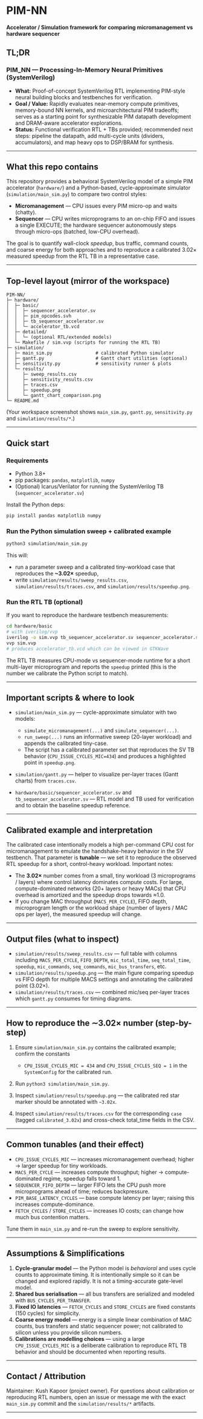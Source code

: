 # PIM-NN

**Accelerator / Simulation framework for comparing micromanagement vs hardware sequencer**

## TL;DR
### PIM_NN — Processing-In-Memory Neural Primitives (SystemVerilog)
- **What:** Proof-of-concept SystemVerilog RTL implementing PIM-style neural building blocks and testbenches for verification.
- **Goal / Value:** Rapidly evaluates near-memory compute primitives, memory-bound NN kernels, and microarchitectural PIM tradeoffs; serves as a starting point for synthesizable PIM datapath development and DRAM-aware accelerator explorations.
- **Status:** Functional verification RTL + TBs provided; recommended next steps: pipeline the datapath, add multi-cycle units (dividers, accumulators), and map heavy ops to DSP/BRAM for synthesis.
---

## What this repo contains

This repository provides a behavioral SystemVerilog model of a simple PIM accelerator (`hardware/`)
and a Python-based, cycle-approximate simulator (`simulation/main_sim.py`) to compare two control
styles:

* **Micromanagement** — CPU issues every PIM micro-op and waits (chatty).
* **Sequencer** — CPU writes microprograms to an on-chip FIFO and issues a single EXECUTE; the
  hardware sequencer autonomously steps through micro-ops (batched, low-CPU overhead).

The goal is to quantify wall-clock *speedup*, bus traffic, command counts, and coarse energy
for both approaches and to reproduce a calibrated 3.02× measured speedup from the RTL TB in a
representative case.

---

## Top-level layout (mirror of the workspace)

```
PIM-NN/
├─ hardware/
│  ├─ basic/
│  │  ├─ sequencer_accelerator.sv
│  │  ├─ pim_opcodes.svh
│  │  ├─ tb_sequencer_accelerator.sv
│  │  └─ accelerator_tb.vcd
│  ├─ detailed/
│  │  └─ (optional RTL/extended models)
│  └─ Makefile / sim.vvp (scripts for running the RTL TB)
├─ simulation/
│  ├─ main_sim.py                # calibrated Python simulator
│  ├─ gantt.py                   # Gantt chart utilities (optional)
│  ├─ sensitivity.py             # sensitivity runner & plots
│  └─ results/
│     ├─ sweep_results.csv
│     ├─ sensitivity_results.csv
│     ├─ traces.csv
│     ├─ speedup.png
│     └─ gantt_chart_comparison.png
└─ README.md
```

(Your workspace screenshot shows `main_sim.py`, `gantt.py`, `sensitivity.py` and `simulation/results/*`.)

---

## Quick start

### Requirements

* Python 3.8+
* pip packages: `pandas`, `matplotlib`, `numpy`
* (Optional) Icarus/Verilator for running the SystemVerilog TB (`sequencer_accelerator.sv`)

Install the Python deps:

```bash
pip install pandas matplotlib numpy
```

### Run the Python simulation sweep + calibrated example

```bash
python3 simulation/main_sim.py
```

This will:

* run a parameter sweep and a calibrated tiny-workload case that reproduces the **~3.02×** speedup,
* write `simulation/results/sweep_results.csv`, `simulation/results/traces.csv`, and
  `simulation/results/speedup.png`.

### Run the RTL TB (optional)

If you want to reproduce the hardware testbench measurements:

```bash
cd hardware/basic
# with iverilog/vvp
iverilog -o sim.vvp tb_sequencer_accelerator.sv sequencer_accelerator.sv pim_opcodes.svh
vvp sim.vvp
# produces accelerator_tb.vcd which can be viewed in GTKWave
```

The RTL TB measures CPU-mode vs sequencer-mode runtime for a short multi-layer microprogram and
reports the `speedup` printed (this is the number we calibrate the Python script to match).

---

## Important scripts & where to look

* `simulation/main_sim.py` — cycle-approximate simulator with two models:

  * `simulate_micromanagement(...)` and `simulate_sequencer(...)`.
  * `run_sweep(...)` runs an informative sweep (20-layer workload) and appends the calibrated tiny-case.
  * The script has a calibrated parameter set that reproduces the SV TB behavior (`CPU_ISSUE_CYCLES_MIC=434`)
    and produces a highlighted point in `speedup.png`.

* `simulation/gantt.py` — helper to visualize per-layer traces (Gantt charts) from `traces.csv`.

* `hardware/basic/sequencer_accelerator.sv` and `tb_sequencer_accelerator.sv` — RTL model and TB used for
  verification and to obtain the baseline speedup reference.

---

## Calibrated example and interpretation

The calibrated case intentionally models a high per-command CPU cost for micromanagement to emulate the
handshake-heavy behavior in the SV testbench. That parameter is **tunable** — we set it to reproduce the
observed RTL speedup for a short, control-heavy workload. Important notes:

* The **3.02×** number comes from a small, tiny workload (3 microprograms / layers) where control latency
  dominates compute costs. For large, compute-dominated networks (20+ layers or heavy MACs) that CPU overhead
  is amortized and the speedup drops towards ≈1.0.
* If you change MAC throughput (`MACS_PER_CYCLE`), FIFO depth, microprogram length or the workload shape
  (number of layers / MAC ops per layer), the measured speedup will change.

---

## Output files (what to inspect)

* `simulation/results/sweep_results.csv` — full table with columns including `MACS_PER_CYCLE`, `FIFO_DEPTH`,
  `mic_total_time`, `seq_total_time`, `speedup`, `mic_commands`, `seq_commands`, `mic_bus_transfers`, etc.
* `simulation/results/speedup.png` — the main figure comparing speedup vs FIFO depth for multiple MACS settings
  and annotating the calibrated point (3.02×).
* `simulation/results/traces.csv` — combined mic/seq per-layer traces which `gantt.py` consumes for timing
  diagrams.

---

## How to reproduce the ∼3.02× number (step-by-step)

1. Ensure `simulation/main_sim.py` contains the calibrated example; confirm the constants

   * `CPU_ISSUE_CYCLES_MIC = 434` and `CPU_ISSUE_CYCLES_SEQ = 1` in the `SystemConfig` for the calibrated run.
2. Run `python3 simulation/main_sim.py`.
3. Inspect `simulation/results/speedup.png` — the calibrated red star marker should be annotated with `~3.02x`.
4. Inspect `simulation/results/traces.csv` for the corresponding `case` (tagged `calibrated_3.02x`) and cross-check
   total_time fields in the CSV.

---

## Common tunables (and their effect)

* `CPU_ISSUE_CYCLES_MIC` — increases micromanagement overhead; higher → larger speedup for tiny workloads.
* `MACS_PER_CYCLE` — increases compute throughput; higher → compute-dominated regime, speedup falls toward 1.
* `SEQUENCER_FIFO_DEPTH` — larger FIFO lets the CPU push more microprograms ahead of time; reduces backpressure.
* `PIM_BASE_LATENCY_CYCLES` — base compute latency per layer; raising this increases compute-dominance.
* `FETCH_CYCLES` / `STORE_CYCLES` — increases IO costs; can change how much bus contention matters.

Tune them in `main_sim.py` and re-run the sweep to explore sensitivity.

---

## Assumptions & Simplifications

1. **Cycle-granular model** — the Python model is *behavioral* and uses cycle counts to approximate timing. It is
   intentionally simple so it can be changed and explored rapidly. It is not a timing-accurate gate-level model.
2. **Shared bus serialisation** — all bus transfers are serialized and modeled with `BUS_CYCLES_PER_TRANSFER`.
3. **Fixed IO latencies** — `FETCH_CYCLES` and `STORE_CYCLES` are fixed constants (150 cycles) for simplicity.
4. **Coarse energy model** — energy is a simple linear combination of MAC counts, bus transfers and static sequencer
   power; not calibrated to silicon unless you provide silicon numbers.
5. **Calibrations are modelling choices** — using a large `CPU_ISSUE_CYCLES_MIC` is a deliberate calibration to
   reproduce RTL TB behavior and should be documented when reporting results.

---


## Contact / Attribution

Maintainer: Kush Kapoor (project owner). For questions about calibration or reproducing RTL numbers,
open an issue or message me with the exact `main_sim.py` commit and the `simulation/results/*` artifacts.

---
